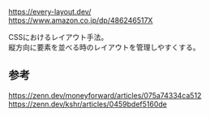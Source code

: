 <https://every-layout.dev/>  
<https://www.amazon.co.jp/dp/486246517X>

CSSにおけるレイアウト手法。  
縦方向に要素を並べる時のレイアウトを管理しやすくする。

## 参考
<https://zenn.dev/moneyforward/articles/075a74334ca512>  
<https://zenn.dev/kshr/articles/0459bdef5160de>